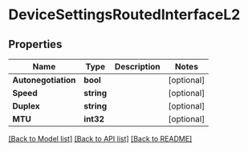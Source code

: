 # DeviceSettingsRoutedInterfaceL2

## Properties

Name | Type | Description | Notes
------------ | ------------- | ------------- | -------------
**Autonegotiation** | **bool** |  | [optional] 
**Speed** | **string** |  | [optional] 
**Duplex** | **string** |  | [optional] 
**MTU** | **int32** |  | [optional] 

[[Back to Model list]](../README.md#documentation-for-models) [[Back to API list]](../README.md#documentation-for-api-endpoints) [[Back to README]](../README.md)


